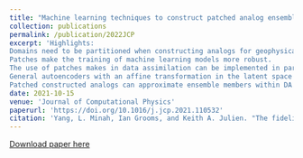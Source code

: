 ```yaml
---
title: "Machine learning techniques to construct patched analog ensembles for data assimilation."
collection: publications
permalink: /publication/2022JCP
excerpt: 'Highlights:
Domains need to be partitioned when constructing analogs for geophysical models.
Patches make the training of machine learning models more robust.
The use of patches makes in data assimilation can be implemented in parallel.
General autoencoders with an affine transformation in the latent space can be used.
Patched constructed analogs can approximate ensemble members within DA methods.'
date: 2021-10-15
venue: 'Journal of Computational Physics'
paperurl: 'https://doi.org/10.1016/j.jcp.2021.110532'
citation: 'Yang, L. Minah, Ian Grooms, and Keith A. Julien. "The fidelity of exponential and IMEX integrators for wave turbulence: introduction of a new near-minimax integrating factor scheme." Journal of Computational Physics 434 (2021): 109992.'
---
```


[Download paper here](https://doi.org/10.1016/j.jcp.2021.110532)
